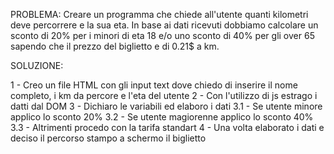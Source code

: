 PROBLEMA:   Creare un programma che chiede all'utente quanti kilometri deve percorrere e la sua eta. In base ai dati ricevuti dobbiamo calcolare
            un sconto di 20% per i minori di eta 18 e/o uno sconto di 40% per gli over 65 sapendo che il prezzo del biglietto e di 0.21$ a km.

SOLUZIONE: 

1 - Creo un file HTML con gli input text dove chiedo di inserire il nome completo, i km da percore e l'eta del utente
2 - Con l'utilizzo di js estrago i datti dal DOM 
3 - Dichiaro le variabili ed elaboro i dati
    3.1 - Se utente minore applico lo sconto 20%
    3.2 - Se utente magiorenne applico lo sconto 40%
    3.3 - Altrimenti procedo con la tarifa standart
4 - Una volta elaborato i dati e deciso il percorso stampo a schermo il biglietto